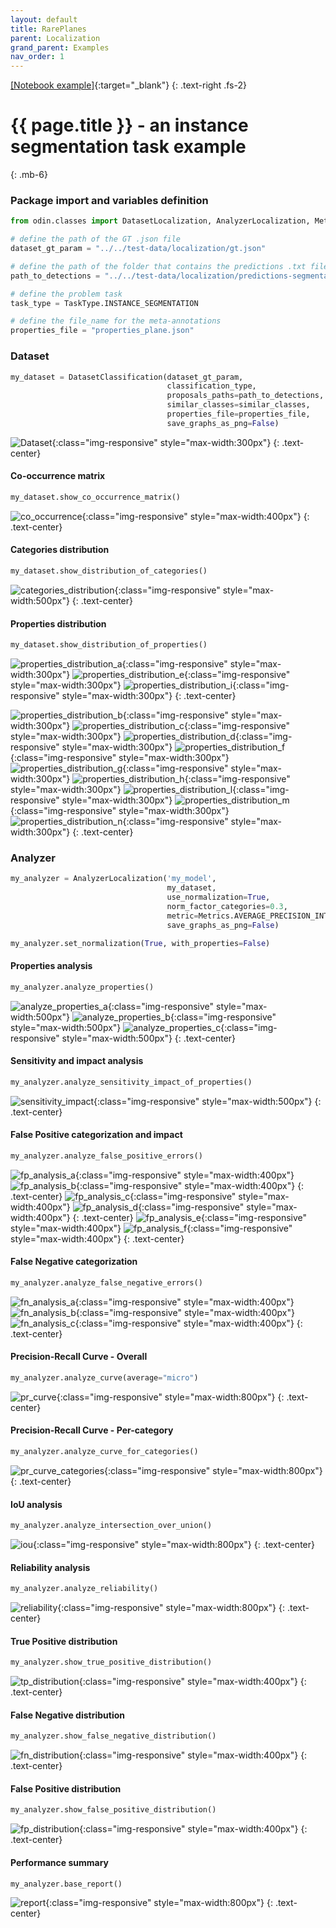 ```yaml
---
layout: default
title: RarePlanes
parent: Localization
grand_parent: Examples
nav_order: 1
---
```


[[Notebook example]](https://github.com/rnt-pmi/odin/tree/master/examples){:target="_blank"}
{: .text-right .fs-2}

# {{ page.title }} - an instance segmentation task example
{: .mb-6}

### Package import and variables definition
```py
from odin.classes import DatasetLocalization, AnalyzerLocalization, Metrics, TaskType, Curves

# define the path of the GT .json file
dataset_gt_param = "../../test-data/localization/gt.json"

# define the path of the folder that contains the predictions .txt files for each model
path_to_detections = "../../test-data/localization/predictions-segmentation/"

# define the problem task
task_type = TaskType.INSTANCE_SEGMENTATION

# define the file_name for the meta-annotations
properties_file = "properties_plane.json"
```

### Dataset
```py
my_dataset = DatasetClassification(dataset_gt_param,
                                   classification_type,
                                   proposals_paths=path_to_detections,
                                   similar_classes=similar_classes,
                                   properties_file=properties_file,
                                   save_graphs_as_png=False)
```
![Dataset](../../img/examples/rareplanes/dataset.png){:class="img-responsive" style="max-width:300px"}
{: .text-center}

#### Co-occurrence matrix
```py
my_dataset.show_co_occurrence_matrix()
```
![co_occurrence](../../img/examples/rareplanes/co_occurrence.png){:class="img-responsive" style="max-width:400px"}
{: .text-center}

#### Categories distribution
```py
my_dataset.show_distribution_of_categories()
```
![categories_distribution](../../img/examples/rareplanes/categories_distribution.png){:class="img-responsive" style="max-width:500px"}
{: .text-center}

#### Properties distribution
```py
my_dataset.show_distribution_of_properties()
```
![properties_distribution_a](../../img/examples/rareplanes/properties_distribution_a.png){:class="img-responsive" style="max-width:300px"}
![properties_distribution_e](../../img/examples/rareplanes/properties_distribution_e.png){:class="img-responsive" style="max-width:300px"}
![properties_distribution_i](../../img/examples/rareplanes/properties_distribution_i.png){:class="img-responsive" style="max-width:300px"}
{: .text-center}

![properties_distribution_b](../../img/examples/rareplanes/properties_distribution_b.png){:class="img-responsive" style="max-width:300px"}
![properties_distribution_c](../../img/examples/rareplanes/properties_distribution_c.png){:class="img-responsive" style="max-width:300px"}
![properties_distribution_d](../../img/examples/rareplanes/properties_distribution_d.png){:class="img-responsive" style="max-width:300px"}
![properties_distribution_f](../../img/examples/rareplanes/properties_distribution_f.png){:class="img-responsive" style="max-width:300px"}
![properties_distribution_g](../../img/examples/rareplanes/properties_distribution_g.png){:class="img-responsive" style="max-width:300px"}
![properties_distribution_h](../../img/examples/rareplanes/properties_distribution_h.png){:class="img-responsive" style="max-width:300px"}
![properties_distribution_l](../../img/examples/rareplanes/properties_distribution_l.png){:class="img-responsive" style="max-width:300px"}
![properties_distribution_m](../../img/examples/rareplanes/properties_distribution_m.png){:class="img-responsive" style="max-width:300px"}
![properties_distribution_n](../../img/examples/rareplanes/properties_distribution_n.png){:class="img-responsive" style="max-width:300px"}
{: .text-center}

### Analyzer
```py
my_analyzer = AnalyzerLocalization('my_model',
                                   my_dataset,
                                   use_normalization=True,
                                   norm_factor_categories=0.3,
                                   metric=Metrics.AVERAGE_PRECISION_INTERPOLATED,
                                   save_graphs_as_png=False)

my_analyzer.set_normalization(True, with_properties=False)
```

#### Properties analysis
```py
my_analyzer.analyze_properties()
```
![analyze_properties_a](../../img/examples/rareplanes/analyze_properties_a.png){:class="img-responsive" style="max-width:500px"}
![analyze_properties_b](../../img/examples/rareplanes/analyze_properties_b.png){:class="img-responsive" style="max-width:500px"}
![analyze_properties_c](../../img/examples/rareplanes/analyze_properties_c.png){:class="img-responsive" style="max-width:500px"}
{: .text-center}

#### Sensitivity and impact analysis
```py
my_analyzer.analyze_sensitivity_impact_of_properties()
```
![sensitivity_impact](../../img/examples/rareplanes/sensitivity_impact.png){:class="img-responsive" style="max-width:500px"}
{: .text-center}

#### False Positive categorization and impact
```py
my_analyzer.analyze_false_positive_errors()
```
![fp_analysis_a](../../img/examples/rareplanes/fp_analysis_a.png){:class="img-responsive" style="max-width:400px"}
![fp_analysis_b](../../img/examples/rareplanes/fp_analysis_b.png){:class="img-responsive" style="max-width:400px"}
{: .text-center}
![fp_analysis_c](../../img/examples/rareplanes/fp_analysis_c.png){:class="img-responsive" style="max-width:400px"}
![fp_analysis_d](../../img/examples/rareplanes/fp_analysis_d.png){:class="img-responsive" style="max-width:400px"}
{: .text-center}
![fp_analysis_e](../../img/examples/rareplanes/fp_analysis_e.png){:class="img-responsive" style="max-width:400px"}
![fp_analysis_f](../../img/examples/rareplanes/fp_analysis_f.png){:class="img-responsive" style="max-width:400px"}
{: .text-center}

#### False Negative categorization
```py
my_analyzer.analyze_false_negative_errors()
```
![fn_analysis_a](../../img/examples/rareplanes/fn_analysis_a.png){:class="img-responsive" style="max-width:400px"}
![fn_analysis_b](../../img/examples/rareplanes/fn_analysis_b.png){:class="img-responsive" style="max-width:400px"}
![fn_analysis_c](../../img/examples/rareplanes/fn_analysis_c.png){:class="img-responsive" style="max-width:400px"}
{: .text-center}

#### Precision-Recall Curve - Overall
```py
my_analyzer.analyze_curve(average="micro")
```
![pr_curve](../../img/examples/rareplanes/pr_curve.png){:class="img-responsive" style="max-width:800px"}
{: .text-center}

#### Precision-Recall Curve - Per-category
```py
my_analyzer.analyze_curve_for_categories()
```
![pr_curve_categories](../../img/examples/rareplanes/pr_curve_categories.png){:class="img-responsive" style="max-width:800px"}
{: .text-center}

#### IoU analysis
```py
my_analyzer.analyze_intersection_over_union()
```
![iou](../../img/examples/rareplanes/iou.png){:class="img-responsive" style="max-width:800px"}
{: .text-center}

#### Reliability analysis
```py
my_analyzer.analyze_reliability()
```
![reliability](../../img/examples/rareplanes/reliability.png){:class="img-responsive" style="max-width:800px"}
{: .text-center}

#### True Positive distribution
```py
my_analyzer.show_true_positive_distribution()
```
![tp_distribution](../../img/examples/rareplanes/tp_distribution.png){:class="img-responsive" style="max-width:400px"}
{: .text-center}

#### False Negative distribution
```py
my_analyzer.show_false_negative_distribution()
```
![fn_distribution](../../img/examples/rareplanes/fn_distribution.png){:class="img-responsive" style="max-width:400px"}
{: .text-center}

#### False Positive distribution
```py
my_analyzer.show_false_positive_distribution()
```
![fp_distribution](../../img/examples/rareplanes/fp_distribution.png){:class="img-responsive" style="max-width:400px"}
{: .text-center}

#### Performance summary
```py
my_analyzer.base_report()
```
![report](../../img/examples/rareplanes/report.png){:class="img-responsive" style="max-width:800px"}
{: .text-center}
